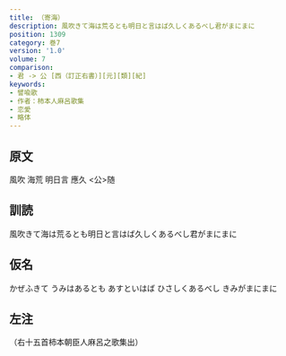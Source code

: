 ```yaml
---
title: （寄海）
description: 風吹きて海は荒るとも明日と言はば久しくあるべし君がまにまに
position: 1309
category: 巻7
version: '1.0'
volume: 7
comparison:
- 君 -> 公 [西（訂正右書）][元][類][紀]
keywords:
- 譬喩歌
- 作者：柿本人麻呂歌集
- 恋愛
- 略体
---
```


## 原文

風吹 海荒 明日言 應久 <公>随

## 訓読

風吹きて海は荒るとも明日と言はば久しくあるべし君がまにまに

## 仮名

かぜふきて うみはあるとも あすといはば ひさしくあるべし きみがまにまに

## 左注

（右十五首柿本朝臣人麻呂之歌集出）
